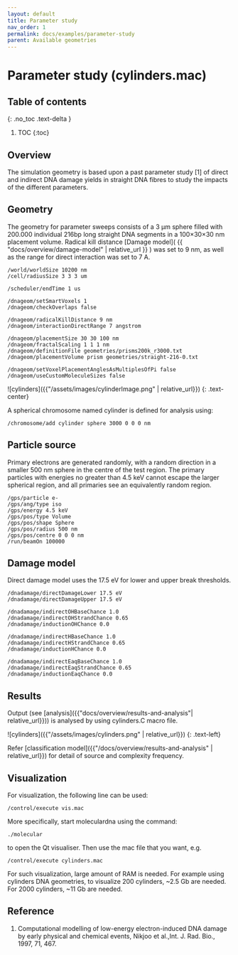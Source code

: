 ```yaml
---
layout: default
title: Parameter study
nav_order: 1
permalink: docs/examples/parameter-study
parent: Available geometries
---
```


# Parameter study (cylinders.mac)

## Table of contents
{: .no_toc .text-delta }

1. TOC
{:toc}

## Overview
The simulation geometry is based upon a past parameter study [1] of direct and indirect DNA damage yields in straight DNA fibres to study the impacts of the different parameters.
## Geometry
The geometry for parameter sweeps consists of a 3 μm sphere filled with 200.000 individual 216bp long straight DNA segments in a 100×30×30 nm placement volume. Radical kill distance [Damage model]( {{ "docs/overview/damage-model" | relative_url }} )  was set to 9 nm, as well as the range for direct interaction was set to 7 A.

```
/world/worldSize 10200 nm
/cell/radiusSize 3 3 3 um

/scheduler/endTime 1 us

/dnageom/setSmartVoxels 1
/dnageom/checkOverlaps false

/dnageom/radicalKillDistance 9 nm
/dnageom/interactionDirectRange 7 angstrom

/dnageom/placementSize 30 30 100 nm
/dnageom/fractalScaling 1 1 1 nm
/dnageom/definitionFile geometries/prisms200k_r3000.txt
/dnageom/placementVolume prism geometries/straight-216-0.txt

/dnageom/setVoxelPlacementAnglesAsMultiplesOfPi false
/dnageom/useCustomMoleculeSizes false
```

![cylinders]({{"/assets/images/cylinderImage.png" | relative_url}})
{: .text-center}

A spherical chromosome named cylinder is defined for analysis using:

```
/chromosome/add cylinder sphere 3000 0 0 0 nm
```

## Particle source
Primary electrons are generated randomly, with a random direction in a smaller 500 nm sphere in the centre of the test region. The primary particles with energies no greater than 4.5 keV cannot escape the larger spherical region, and all primaries see an equivalently random region.
```
/gps/particle e-
/gps/ang/type iso
/gps/energy 4.5 keV
/gps/pos/type Volume
/gps/pos/shape Sphere
/gps/pos/radius 500 nm
/gps/pos/centre 0 0 0 nm
/run/beamOn 100000
```
## Damage model
Direct damage model uses the 17.5 eV for lower and upper break thresholds.
```
/dnadamage/directDamageLower 17.5 eV
/dnadamage/directDamageUpper 17.5 eV

/dnadamage/indirectOHBaseChance 1.0
/dnadamage/indirectOHStrandChance 0.65
/dnadamage/inductionOHChance 0.0

/dnadamage/indirectHBaseChance 1.0
/dnadamage/indirectHStrandChance 0.65
/dnadamage/inductionHChance 0.0

/dnadamage/indirectEaqBaseChance 1.0
/dnadamage/indirectEaqStrandChance 0.65
/dnadamage/inductionEaqChance 0.0
```
## Results
Output (see [analysis]({{"docs/overview/results-and-analysis"| relative_url}})) is analysed by using cylinders.C macro file.

![cylinders]({{"/assets/images/cylinders.png" | relative_url}})
{: .text-left}

Refer [classification model]({{"/docs/overview/results-and-analysis" | relative_url}}) for detail of source and complexity frequency.

## Visualization

For visualization, the following line can be used:
```
/control/execute vis.mac
```
More specifically, start moleculardna using the command:
```
./molecular
```
to open the Qt visualiser. Then use the mac file that you want, e.g.
```
/control/execute cylinders.mac
```
For such visualization, large amount of RAM is needed. For example using cylinders DNA geometries, to visualize 200 cylinders, ~2.5 Gb are needed. For 2000 cylinders, ~11 Gb are needed.

## Reference
1. Computational modelling of low-energy electron-induced DNA damage by early physical and chemical events, Nikjoo et al.,Int. J. Rad. Bio., 1997, 71, 467.
